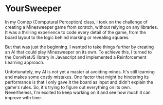 # YourSweeper


In my Compp (Computural Perception) class, I took on the challenge of creating a Minesweeper game from scratch, without relying on any libraries. It was a thrilling experience to code every detail of the game, from the board layout to the logic behind marking or revealing squares.

But that was just the beginning. I wanted to take things further by creating an AI that could play Minesweeper on its own. To achieve this, I turned to the ConvNetJS library in Javascript and implemented a Reinforcement Learning approach.

Unfortunately, my AI is not yet a master at avoiding mines. It's still learning and makes some costly mistakes. One factor that might be hindering its performance is that I only gave it the board as input and didn't explain the game's rules. So, it's trying to figure out everything on its own. Nevertheless, I'm excited to keep working on it and see how much it can improve with time.